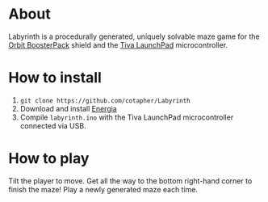 # About

Labyrinth is a procedurally generated, uniquely solvable maze game for the [Orbit BoosterPack](http://store.digilentinc.com/orbit-booster-pack-i-o-add-on-board-designed-for-the-tiva-launchpad/) shield and the [Tiva LaunchPad](http://www.ti.com/ww/en/launchpad/launchpads-connected-ek-tm4c123gxl.html) microcontroller.

# How to install

1. `git clone https://github.com/cotapher/Labyrinth`
2. Download and install [Energia](http://energia.nu/download/)
2. Compile `labyrinth.ino` with the Tiva LaunchPad microcontroller connected via USB.

# How to play
Tilt the player to move. Get all the way to the bottom right-hand corner to finish the maze! Play a newly generated maze each time.
